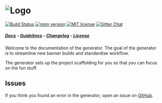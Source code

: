 # ![Logo](https://github.com/pyramidium/generator-bannertime/raw/master/src/app/templates/src/base/images/logo.png)

[![Build Status](https://travis-ci.org/pyramidium/generator-bannertime.svg?branch=master)](https://travis-ci.org/pyramidium/generator-bannertime)
[![npm version](http://img.shields.io/npm/v/generator-bannertime.svg?style=flat)](https://npmjs.org/package/generator-bannertime "View this project on npm")
[![MIT license](http://img.shields.io/badge/license-MIT-brightgreen.svg)](http://opensource.org/licenses/MIT)
[![Gitter Chat](http://img.shields.io/badge/chat-online-brightgreen.svg)](https://gitter.im/pyramidium/generator-bannertime)

##### [Docs](https://pyramidium.github.io/generator-bannertime) - [Guidelines](CONTRIBUTING.md) - [Changelog](https://github.com/pyramidium/generator-bannertime/releases) - [License](http://opensource.org/licenses/MIT)

Welcome to the documentation of the generator. The goal of the generator is to streamline new banner builds and standardise workflow.

The generator sets up the project scaffolding for you so that you can focus on the fun stuff.

## Issues

If you think you found an error in the generator, open an issue on [GitHub](https://github.com/pyramidium/generator-bannertime/issues).
